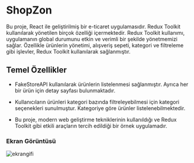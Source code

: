 <h1>ShopZon</h1>

Bu proje, React ile geliştirilmiş bir e-ticaret uygulamasıdır. Redux Toolkit kullanılarak yönetilen birçok özelliği içermektedir. Redux Toolkit kullanımı, uygulamanın global durumunu etkin ve verimli bir şekilde yönetmemizi sağlar. Özellikle ürünlerin yönetimi, alışveriş sepeti, kategori ve filtreleme gibi işlevler, Redux Toolkit kullanılarak sağlanmıştır.

<h2>Temel Özellikler</h2>

- FakeStoreAPI kullanılarak ürünlerin listelenmesi sağlanmıştır. Ayrıca her bir ürün için detay sayfası bulunmaktadır.

- Kullanıcıların ürünleri kategori bazında filtreleyebilmesi için kategori seçenekleri sunulmuştur. Kategoriye göre ürünler listelenebilmektedir.

* Bu proje, modern web geliştirme tekniklerinin kullanıldığı ve Redux Toolkit gibi etkili araçların tercih edildiği bir örnek uygulamadır.

<h3>Ekran Görüntüsü</h3>

![ekrangifi](https://github.com/Ugurtasci/ShopZon/assets/146867143/4ded5951-eb64-4e99-b2c1-ee51dd330a9b)
